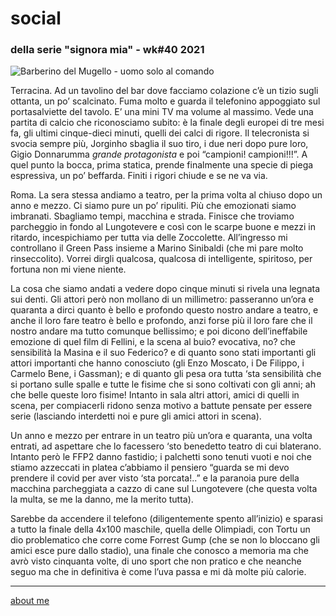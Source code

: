 # social
### della serie "signora mia" - wk#40 2021   

![](https://live.staticflickr.com/65535/51569751570_ce023edda9_c.jpg "Barberino del Mugello - uomo solo al comando")  

Terracina. Ad un tavolino del bar dove facciamo colazione c’è un tizio sugli ottanta, un po’ scalcinato. Fuma molto e guarda il telefonino appoggiato sul portasalviette del tavolo. E’ una mini TV ma volume al massimo. Vede una partita di calcio che riconosciamo subito: è la finale degli europei di tre mesi fa, gli ultimi cinque-dieci minuti, quelli dei calci di rigore. Il telecronista si svocia sempre più, Jorginho sbaglia il suo tiro, i due neri dopo pure loro, Gigio Donnarumma *grande protagonista* e poi “campioni! campioni!!!”.   A quel punto la bocca, prima statica, prende finalmente una specie di piega espressiva, un po’ beffarda. Finiti i rigori chiude e se ne va via. 

Roma. La sera stessa andiamo a teatro, per la prima volta al chiuso dopo un anno e mezzo. 
Ci siamo pure un po’ ripuliti. Più che emozionati siamo imbranati. Sbagliamo tempi, macchina e strada. Finisce che troviamo parcheggio in fondo al Lungotevere e così con le scarpe buone e mezzi in ritardo, incespichiamo per tutta via delle Zoccolette. All’ingresso mi controllano il Green Pass insieme a Marino Sinibaldi (che mi pare molto rinseccolito). Vorrei dirgli qualcosa, qualcosa di intelligente, spiritoso, per fortuna non mi viene niente.   

La cosa che siamo andati a vedere dopo cinque minuti si rivela una legnata sui denti. Gli attori però non mollano di un millimetro: passeranno un’ora e quaranta a dirci quanto è bello e profondo questo nostro andare a teatro, e anche il loro fare teatro è bello e profondo, anzi forse più il loro fare che il nostro andare ma tutto comunque bellissimo; e poi dicono dell’ineffabile emozione di quel film di Fellini, e la scena al buio? evocativa, no? che sensibilità la Masina e il suo Federico? e di quanto sono stati importanti gli attori importanti che hanno conosciuto (gli Enzo Moscato, i De Filippo, i Carmelo Bene, i Gassman); e di quanto gli pesa ora tutta ‘sta sensibilità che si portano sulle spalle e tutte le fisime che si sono coltivati con gli anni;  ah che belle queste loro fisime! Intanto in sala altri attori, amici di quelli in scena, per compiacerli ridono senza motivo a battute pensate per essere serie (lasciando interdetti noi e pure gli amici attori in scena).  

Un anno e mezzo per entrare in un teatro più un’ora e quaranta, una volta entrati, ad aspettare che lo facessero ‘sto benedetto teatro di cui blaterano. Intanto però le FFP2 danno fastidio; i palchetti sono tenuti vuoti e noi che stiamo azzeccati in platea c’abbiamo il pensiero “guarda se mi devo prendere il covid per aver visto ‘sta porcata!..” e la paranoia pure della macchina parcheggiata a cazzo di cane sul Lungotevere (che questa volta la multa, se me la danno, me la merito tutta).  

Sarebbe da accendere il telefono (diligentemente spento all’inizio) e sparasi a tutto la finale della 4x100 maschile, quella delle Olimpiadi, con Tortu un dio problematico che corre come Forrest Gump (che se non lo bloccano gli amici esce pure dallo stadio), una finale che conosco a memoria ma che avrò visto cinquanta volte, di uno sport che non pratico e che neanche seguo ma che in definitiva è come l’uva passa e mi dà molte più calorie.

---   
[about me](https://about.me/cacioman) 
